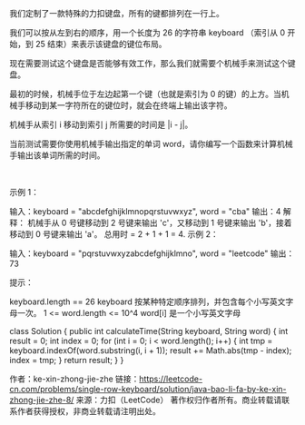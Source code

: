 我们定制了一款特殊的力扣键盘，所有的键都排列在一行上。

我们可以按从左到右的顺序，用一个长度为 26 的字符串 keyboard （索引从 0 开始，到 25 结束）来表示该键盘的键位布局。

现在需要测试这个键盘是否能够有效工作，那么我们就需要个机械手来测试这个键盘。

最初的时候，机械手位于左边起第一个键（也就是索引为 0 的键）的上方。当机械手移动到某一字符所在的键位时，就会在终端上输出该字符。

机械手从索引 i 移动到索引 j 所需要的时间是 |i - j|。

当前测试需要你使用机械手输出指定的单词 word，请你编写一个函数来计算机械手输出该单词所需的时间。

 

示例 1：

输入：keyboard = "abcdefghijklmnopqrstuvwxyz", word = "cba"
输出：4
解释：
机械手从 0 号键移动到 2 号键来输出 'c'，又移动到 1 号键来输出 'b'，接着移动到 0 号键来输出 'a'。
总用时 = 2 + 1 + 1 = 4. 
示例 2：

输入：keyboard = "pqrstuvwxyzabcdefghijklmno", word = "leetcode"
输出：73
 

提示：

keyboard.length == 26
keyboard 按某种特定顺序排列，并包含每个小写英文字母一次。
1 <= word.length <= 10^4
word[i] 是一个小写英文字母


class Solution {
    public int calculateTime(String keyboard, String word) {
        int result = 0;
        int index = 0;
        for (int i = 0; i < word.length(); i++) {
            int tmp = keyboard.indexOf(word.substring(i, i + 1));
            result += Math.abs(tmp - index);
            index = tmp;
        }
        return result;
    }
}

作者：ke-xin-zhong-jie-zhe
链接：https://leetcode-cn.com/problems/single-row-keyboard/solution/java-bao-li-fa-by-ke-xin-zhong-jie-zhe-8/
来源：力扣（LeetCode）
著作权归作者所有。商业转载请联系作者获得授权，非商业转载请注明出处。